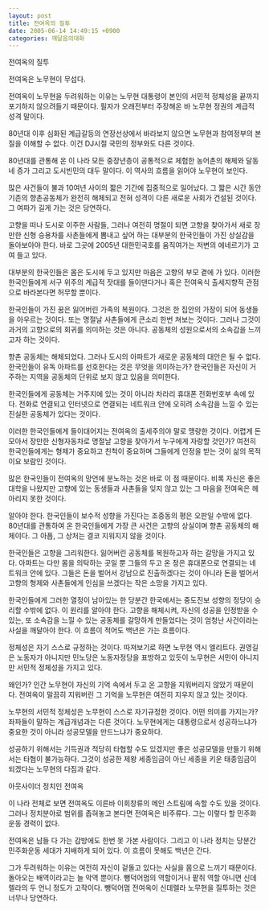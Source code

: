 ```yaml
---
layout: post
title: 전여옥의 질투
date: 2005-06-14 14:49:15 +0900
categories: 깨달음의대화
---
```

전여옥의 질투
  
전여옥은 노무현이 무섭다.
  

  
전여옥이 노무현을 두려워하는 이유는 노무현 대통령이 본인의 서민적 정체성을 끝까지 포기하지 않으려들기 때문이다. 필자가 오래전부터 주장해온 바 노무현 정권의 계급적 성격 말이다.
  

  
80년대 이후 심화된 계급갈등의 연장선상에서 바라보지 않으면 노무현과 참여정부의 본질을 이해할 수 없다. 이건 DJ시절 국민의 정부와도 다른 것이다.
  

  
80년대를 관통해 온 이 나라 모든 중장년층이 공통적으로 체험한 농어촌의 해체와 달동네 증가 그리고 도시빈민의 대두 말이다. 이 역사의 흐름을 읽어야 노무현이 보인다.
  

  
많은 사건들이 불과 10여년 사이의 짧은 기간에 집중적으로 일어났다. 그 짧은 시간 동안 기존의 향촌공동체가 완전히 해체되고 전혀 성격이 다른 새로운 사회가 건설된 것이다. 그 여파가 길게 가는 것은 당연하다.
  

  
고향을 떠나 도시로 이주한 사람들, 그러나 여전히 명절이 되면 고향을 찾아가서 새로 장만한 신형 승용차를 사촌들에게 뽐내고 싶어 하는 대부분의 한국인들이 가진 상실감을 돌아보아야 한다. 바로 그곳에 2005년 대한민국호를 움직여가는 저변의 에네르기가 고여 들고 있다.
  

  
대부분의 한국인들은 몸은 도시에 두고 있지만 마음은 고향의 부모 곁에 가 있다. 이러한 한국인들에게 서구 위주의 계급적 잣대를 들이댄다거나 혹은 전여옥식 출세지향적 관점으로 바라본다면 허무할 뿐이다.
  

  
한국인들이 가진 꿈은 잃어버린 가족의 복원이다. 그것은 한 집안의 가장이 되어 동생들을 아우르는 것이다. 또는 명절날 사촌들에게 큰소리 한번 쳐보는 것이다. 그러나 그것이 과거의 고향으로의 회귀를 의미하는 것은 아니다. 공동체의 성원으로서의 소속감을 느끼고자 하는 것이다.
  

  
향촌 공동체는 해체되었다. 그러나 도시의 아파트가 새로운 공동체의 대안은 될 수 없다. 한국인들이 유독 아파트를 선호한다는 것은 무엇을 의미하는가? 한국인들은 자신이 거주하는 지역을 공동체의 단위로 보지 않고 있음을 의미한다.
  

  
한국인들에게 공동체는 거주지에 있는 것이 아니라 차라리 휴대폰 전화번호부 속에 있다. 전화로 연결되고 인터넷으로 연결되는 네트워크 안에 오히려 소속감을 느낄 수 있는 진실한 공동체가 있다는 것이다.
  

  
이러한 한국인들에게 들이대어지는 전여옥의 출세주의야 말로 맹랑한 것이다. 어렵게 돈 모아서 장만한 신형자동차로 명절날 고향을 찾아가서 누구에게 자랑할 것인가? 여전히 한국인들에게는 형제가 중요하고 친척이 중요하며 그들에게 인정을 받는 것이 삶의 목적이요 보람인 것이다.
  

  
많은 한국인들이 전여옥의 망언에 분노하는 것은 바로 이 점 때문이다. 비록 자신은 좋은 대학을 나왔지만 고향에 있는 동생들과 사촌들을 잊지 않고 있는 그 마음을 전여옥은 헤아리지 못한 것이다.
  

  
알아야 한다. 한국인들이 보수적 성향을 가진다는 조중동의 평은 오판일 수밖에 없다. 80년대를 관통하여 온 한국인들에게 가장 큰 사건은 고향의 상실이며 향촌 공동체의 해체이다. 그 아픔, 그 상처는 결코 지워지지 않을 것이다.
  

  
한국인들은 고향을 그리워한다. 잃어버린 공동체를 복원하고자 하는 갈망을 가지고 있다. 아파트는 다만 몸을 의탁하는 곳일 뿐 그들의 두고 온 정은 휴대폰으로 연결되는 네트워크 안에 있다. 그들은 돈을 벌어서 강남으로 진출하겠다는 것이 아니라 돈을 벌어서 고향의 형제와 사촌들에게 인심을 쓰겠다는 작은 소망을 가지고 있다.
  

  
한국인들에게 그러한 열정이 남아있는 한 당분간 한국에서는 중도진보 성향의 정당이 승리할 수밖에 없다. 이 원리를 알아야 한다. 고향을 해체시켜, 자신의 성공을 인정받을 수 있는, 또 소속감을 느낄 수 있는 공동체를 갈망하게 만들었다는 것이 엄청난 사건이라는 사실을 깨달아야 한다. 이 흐름이 적어도 백년은 가는 흐름이다.
  

  
정체성은 자기 스스로 규정하는 것이다. 따져보기로 하면 노무현 역시 엘리트다. 권영길은 노동자가 아니지만 민노당은 노동자정당을 표방하고 있듯이 노무현은 서민이 아니지만 서민적 정체성을 가지고 있다.
  

  
왜인가? 인간 노무현이 자신의 기억 속에서 두고 온 고향을 지워버리지 않았기 때문이다. 전여옥이 말끔히 지워버린 그 기억을 노무현은 여전히 지우지 않고 있는 것이다.
  

  
노무현의 서민적 정체성은 노무현이 스스로 자기규정한 것이다. 어떤 의미를 가지는가? 좌파들이 말하는 계급개념과는 다른 것이다. 노무현에게는 대통령으로서 성공하느냐가 중요한 것이 아니라 성공모델을 만드느냐가 중요하다.
  

  
성공하기 위해서는 기득권과 적당히 타협할 수도 있겠지만 좋은 성공모델을 만들기 위해서는 타협이 불가능하다. 그것이 성공한 제왕 세종임금이 아닌 세종을 키운 태종임금이 되겠다는 노무현의 다짐과 같다.
  

  
아웃사이더 정치인 전여옥
  
이 나라 전체로 보면 전여옥도 이른바 이회창류의 메인 스트림에 속할 수도 있을 것이다. 그러나 정치분야로 범위를 좁혀놓고 본다면 전여옥은 비주류다. 그는 이렇다 할 민주화 운동 경력이 없다.
  

  
전여옥은 남들 다 가는 감방에도 한번 못 가본 사람이다. 그리고 이 나라 정치는 당분간 민주화운동 세대가 지배하게 되어 있다. 이 흐름이 못해도 백년은 간다.
  

  
그가 두려워하는 이유는 여전히 자신이 겉돌고 있다는 사실을 몸으로 느끼기 때문이다. 돌아오는 배역이라고는 늘 악역 뿐이다. 뺑덕어멈의 역할이거나 팥쥐 역할 아니면 신데렐라의 두 언니 정도가 고작이다. 뺑덕어멈 전여옥이 신데렐라 노무현을 질투하는 것은 너무나 당연하다.